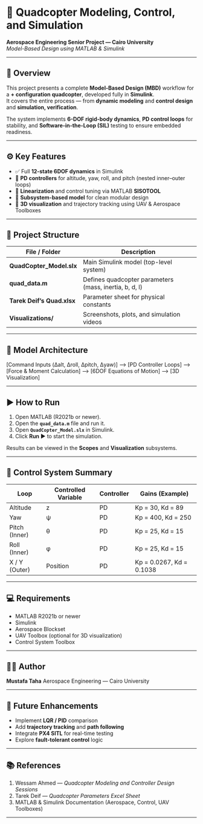 # 🚁 Quadcopter Modeling, Control, and Simulation  
**Aerospace Engineering Senior Project — Cairo University**  
_Model-Based Design using MATLAB & Simulink_

---

## 🧩 Overview  
This project presents a complete **Model-Based Design (MBD)** workflow for a **+ configuration quadcopter**, developed fully in **Simulink**.  
It covers the entire process — from **dynamic modeling** and **control design** and **simulation, verification**.

The system implements **6-DOF rigid-body dynamics**, **PD control loops** for stability, and **Software-in-the-Loop (SIL)** testing to ensure embedded readiness.

---

## ⚙️ Key Features  
- ✅ Full **12-state 6DOF dynamics** in Simulink  
- 🎯 **PD controllers** for altitude, yaw, roll, and pitch (nested inner–outer loops)  
- 🧠 **Linearization** and control tuning via MATLAB **SISOTOOL**  
- 🧱 **Subsystem-based model** for clean modular design  
- 🛫 **3D visualization** and trajectory tracking using UAV & Aerospace Toolboxes  
---

## 🧰 Project Structure  

| File / Folder | Description |
|----------------|-------------|
| **QuadCopter_Model.slx** | Main Simulink model (top-level system) |
| **quad_data.m** | Defines quadcopter parameters (mass, inertia, b, d, l) |
| **Tarek Deif’s Quad.xlsx** | Parameter sheet for physical constants |
| **Visualizations/** | Screenshots, plots, and simulation videos |

---

## 🧠 Model Architecture  

[Command Inputs (Δalt, Δroll, Δpitch, Δyaw)] --> [PD Controller Loops] --> [Force & Moment Calculation] --> [6DOF Equations of Motion] --> [3D Visualization]

---

## ▶️ How to Run

1. Open MATLAB (R2021b or newer).
2. Open the **`quad_data.m`** file and run it.
3. Open **`QuadCopter_Model.slx`** in Simulink.
4. Click **Run ▶** to start the simulation.

Results can be viewed in the **Scopes** and **Visualization** subsystems.

---

## 🎯 Control System Summary

| Loop          | Controlled Variable | Controller | Gains (Example)          |
| ------------- | ------------------- | ---------- | ------------------------ |
| Altitude      | z                   | PD         | Kp = 30, Kd = 89         |
| Yaw           | ψ                   | PD         | Kp = 400, Kd = 250       |
| Pitch (Inner) | θ                   | PD         | Kp = 25, Kd = 15         |
| Roll (Inner)  | φ                   | PD         | Kp = 25, Kd = 15         |
| X / Y (Outer) | Position            | PD         | Kp = 0.0267, Kd = 0.1038 |

---

## 💻 Requirements

* MATLAB R2021b or newer
* Simulink
* Aerospace Blockset
* UAV Toolbox (optional for 3D visualization)
* Control System Toolbox

---

## 👨‍💻 Author

**Mustafa Taha**
Aerospace Engineering — Cairo University

---

## 🌱 Future Enhancements

* Implement **LQR / PID** comparison
* Add **trajectory tracking** and **path following**
* Integrate **PX4 SITL** for real-time testing
* Explore **fault-tolerant control** logic

---

## 📚 References

1. Wessam Ahmed — *Quadcopter Modeling and Controller Design Sessions*
2. Tarek Deif — *Quadcopter Parameters Excel Sheet*
3. MATLAB & Simulink Documentation (Aerospace, Control, UAV Toolboxes)


---



